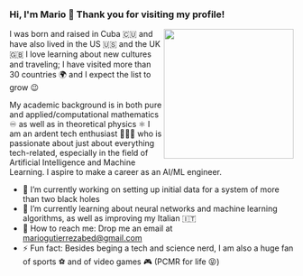 ### Hi, I'm Mario 👋 Thank you for visiting my profile!
<img align='right' src="https://media.giphy.com/media/qgQUggAC3Pfv687qPC/giphy.gif" width="230">

I was born and raised in Cuba 🇨🇺 and have also lived in the US :us: and the UK :uk: I love learning about new cultures and traveling; I have visited more than 30 countries 🌍 and I expect the list to grow 😉

My academic background is in both pure and applied/computational mathematics ♾ as well as in theoretical physics ⚛️ I am an ardent tech enthusiast 👨🏻‍💻 who is passionate about just about everything tech-related, especially in the field of Artificial Intelligence and Machine Learning. I aspire to make a career as an AI/ML engineer.  

- 🔭 I’m currently working on setting up initial data for a system of more than two black holes
- 🌱 I’m currently learning about neural networks and machine learning algorithms, as well as improving my Italian :it:
- 📨 How to reach me: Drop me an email at mariogutierrezabed@gmail.com
- ⚡ Fun fact: Besides beging a tech and science nerd, I am also a huge fan of sports ⚽️ and of video games 🎮 (PCMR for life 😝)
